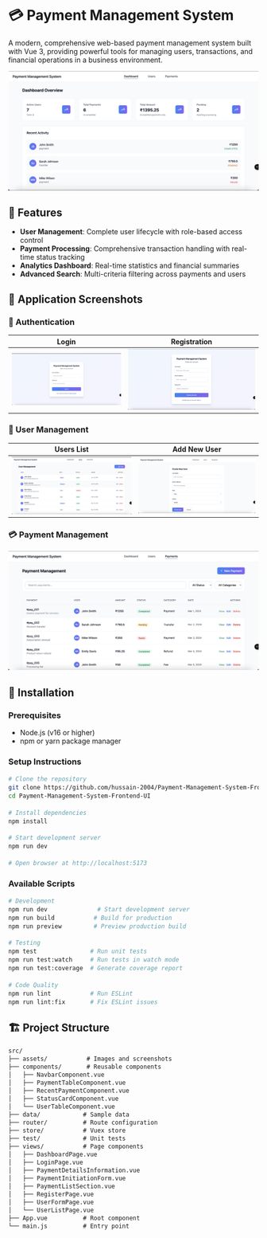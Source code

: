 # 💳 Payment Management System

A modern, comprehensive web-based payment management system built with Vue 3, providing powerful tools for managing users, transactions, and financial operations in a business environment.

![Dashboard](./src/assets/screenshots/DASHBOARD.png)

## 🌟 Features

- **User Management**: Complete user lifecycle with role-based access control
- **Payment Processing**: Comprehensive transaction handling with real-time status tracking  
- **Analytics Dashboard**: Real-time statistics and financial summaries
- **Advanced Search**: Multi-criteria filtering across payments and users

## 📱 Application Screenshots

### 🔐 Authentication
| Login | Registration |
|-------|--------------|
| ![Login](./src/assets/screenshots/LOGIN_FORM.png) | ![Registration](./src/assets/screenshots/NEW_REGISTRATION_FORM.png) |

### 👥 User Management
| Users List | Add New User |
|------------|--------------|
| ![Users Page](./src/assets/screenshots/USERS_PAGE.png) | ![Add User](./src/assets/screenshots/ADD_NEW_USER.png) |

### 💳 Payment Management
![Payments](./src/assets/screenshots/PAYMENTS_PAGE.png)

## 🚀 Installation

### Prerequisites
- Node.js (v16 or higher)
- npm or yarn package manager

### Setup Instructions

```bash
# Clone the repository
git clone https://github.com/hussain-2004/Payment-Management-System-Frontend-UI.git
cd Payment-Management-System-Frontend-UI

# Install dependencies
npm install

# Start development server
npm run dev

# Open browser at http://localhost:5173
```

### Available Scripts

```bash
# Development
npm run dev              # Start development server
npm run build           # Build for production
npm run preview         # Preview production build

# Testing
npm test               # Run unit tests
npm run test:watch     # Run tests in watch mode
npm run test:coverage  # Generate coverage report

# Code Quality
npm run lint           # Run ESLint
npm run lint:fix       # Fix ESLint issues
```

## 🏗️ Project Structure

```
src/
├── assets/           # Images and screenshots
├── components/       # Reusable components
│   ├── NavbarComponent.vue
│   ├── PaymentTableComponent.vue
│   ├── RecentPaymentComponent.vue
│   ├── StatusCardComponent.vue
│   └── UserTableComponent.vue
├── data/            # Sample data
├── router/          # Route configuration
├── store/           # Vuex store
├── test/            # Unit tests
├── views/           # Page components
│   ├── DashboardPage.vue
│   ├── LoginPage.vue
│   ├── PaymentDetailsInformation.vue
│   ├── PaymentInitiationForm.vue
│   ├── PaymentListSection.vue
│   ├── RegisterPage.vue
│   ├── UserFormPage.vue
│   └── UserListPage.vue
├── App.vue          # Root component
└── main.js          # Entry point
```
